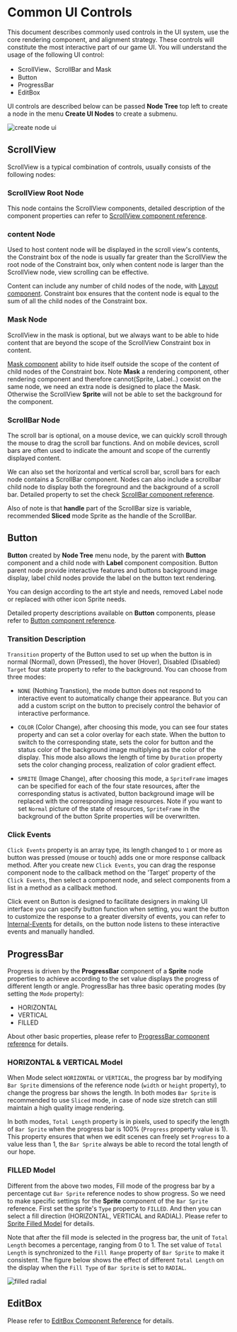 # Common UI Controls

This document describes commonly used controls in the UI system, use the core rendering component, and alignment strategy. These controls will constitute the most interactive part of our game UI. You will understand the usage of the following UI control:

- ScrollView、ScrollBar and Mask
- Button
- ProgressBar
- EditBox

UI controls are described below can be passed **Node Tree** top left to create a node in the menu **Create UI Nodes** to create a submenu.

![create node ui](ui-components/create_node_ui.png)

## ScrollView

ScrollView is a typical combination of controls, usually consists of the following nodes:

### ScrollView Root Node

This node contains the ScrollView components, detailed description of the component properties can refer to [ScrollView component reference](../components/scrollview.md).

### content Node

Used to host content node will be displayed in the scroll view's contents, the Constraint box of the node is usually far greater than the ScrollView the root node of the Constraint box, only when content node is larger than the ScrollView node, view scrolling can be effective.

Content can include any number of child nodes of the node, with [Layout component](auto-layout.md). Constraint box ensures that the content node is equal to the sum of all the child nodes of the Constraint box.

### Mask Node

ScrollView in the mask is optional, but we always want to be able to hide content that are beyond the scope of the ScrollView Constraint box in content.

[Mask component](../components/mask.md) ability to hide itself outside the scope of the content of child nodes of the Constraint box. Note **Mask** a rendering component, other rendering component and therefore cannot(Sprite, Label..) coexist on the same node, we need an extra node is designed to place the Mask. Otherwise the ScrollView **Sprite** will not be able to set the background for the component.

### ScrollBar Node

The scroll bar is optional, on a mouse device, we can quickly scroll through the mouse to drag the scroll bar functions. And on mobile devices, scroll bars are often used to indicate the amount and scope of the currently displayed content.

We can also set the horizontal and vertical scroll bar, scroll bars for each node contains a ScrollBar component. Nodes can also include a scrollbar child node to display both the foreground and the background of a scroll bar. Detailed property to set the check [ScrollBar component reference](../components/scrollbar.md).

Also of note is that **handle** part of the ScrollBar size is variable, recommended **Sliced** mode Sprite as the handle of the ScrollBar.

## Button

**Button** created by **Node Tree** menu node, by the parent with **Button** component and a child node with **Label** component composition. Button parent node provide interactive features and buttons background image display, label child nodes provide the label on the button text rendering.

You can design according to the art style and needs, removed Label node or replaced with other icon Sprite needs.

Detailed property descriptions available on **Button** components, please refer to [Button component reference](../components/button.md).

### Transition Description

`Transition` property of the Button used to set up when the button is in normal (Normal), down (Pressed), the hover (Hover), Disabled (Disabled) `Target` four state property to refer to the background. You can choose from three modes:

- `NONE` (Nothing Transtion), the mode button does not respond to interactive event to automatically change their appearance. But you can add a custom script on the button to precisely control the behavior of interactive performance.

- `COLOR` (Color Change), after choosing this mode, you can see four states property and can set a color overlay for each state. When the button to switch to the corresponding state, sets the color for button and the status color of the background image multiplying as the color of the display. This mode also allows the length of time by `Duration` property sets the color changing process, realization of color gradient effect.

- `SPRITE` (Image Change), after choosing this mode, a `SpriteFrame` images can be specified for each of the four state resources, after the corresponding status is activated, button background image will be replaced with the corresponding image resources. Note if you want to set `Normal` picture of the state of resources, `SpriteFrame` in the background of the button Sprite properties will be overwritten.

### Click Events

`Click Events` property is an array type, its length changed to `1` or more as button was pressed (mouse or touch) adds one or more response callback method. After you create new `Click Events`, you can drag the response component node to the callback method on the 'Target' property of the `Click Events`, then select a component node, and select components from a list in a method as a callback method.

Click event on Button is designed to facilitate designers in making UI interface you can specify button function when setting, you want the button to customize the response to a greater diversity of events, you can refer to [Internal-Events](../scripting/internal-events.md) for details, on the button node listens to these interactive events and manually handled.

## ProgressBar

Progress is driven by the **ProgressBar** component of a **Sprite** node properties to achieve according to the set value displays the progress of different length or angle. ProgressBar has three basic operating modes (by setting the `Mode` property):

- HORIZONTAL
- VERTICAL
- FILLED

About other basic properties, please refer to [ProgressBar component reference](../components/progress.md) for details.

### HORIZONTAL & VERTICAL Model

When Mode select `HORIZONTAL` or `VERTICAL`, the progress bar by modifying `Bar Sprite` dimensions of the reference node (`width` or `height` property), to change the progress bar shows the length. In both modes `Bar Sprite` is recommended to use `Sliced` mode, in case of node size stretch can still maintain a high quality image rendering.

In both modes, `Total Length` property is in pixels, used to specify the length of `Bar Sprite` when the progress bar is 100% (`Progress` property value is 1). This property ensures that when we edit scenes can freely set `Progress` to a value less than 1, the `Bar Sprite` always be able to record the total length of our hope.

### FILLED Model

Different from the above two modes, Fill mode of the progress bar by a percentage cut `Bar Sprite` reference nodes to show progress. So we need to make specific settings for the **Sprite** component of the `Bar Sprite` reference. First set the sprite's `Type` property to `FILLED`. And then you can select a fill direction (HORIZONTAL, VERTICAL and RADIAL). Please refer to [Sprite Filled Model](../components/sprite.md#--2) for details.

Note that after the fill mode is selected in the progress bar, the unit of `Total Length` becomes a percentage, ranging from 0 to 1. The set value of `Total Length` is synchronized to the `Fill Range` property of `Bar Sprite` to make it consistent. The figure below shows the effect of different `Total Length` on the display when the `Fill Type` of `Bar Sprite` is set to `RADIAL`.

![filled radial](ui-components/filled_radial.png)

## EditBox

Please refer to [EditBox Component Reference](../components/editbox.md) for details.
